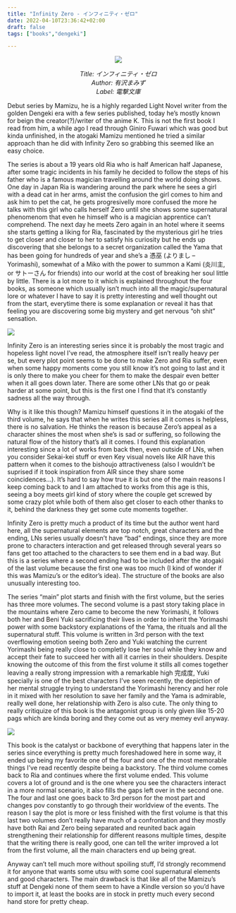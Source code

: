 ```yaml
---
title: "Infinity Zero - インフィニティ・ゼロ"
date: 2022-04-10T23:36:42+02:00
draft: false
tags: ["books","dengeki"]

---
```


<center>

![](/images/infinityzero/1.jpg)

*Title: インフィニティ・ゼロ <br/>
Author: 有沢まみず <br/>
Label: 電撃文庫*

</center>


Debut series by Mamizu, he is a highly regarded Light Novel writer from the golden Dengeki era with a few series published, today he’s mostly known for beign the creator(?)/writer of the anime K. This is not the first book I read from him, a while ago I read through Giniro Fuwari which was good but kinda unfinished, in the atogaki Mamizu mentioned he tried a similar approach than he did with Infinity Zero so grabbing this seemed like an easy choice.

<!--more-->

The series is about a 19 years old Ria who is half American half Japanese, after some tragic incidents in his family he decided to follow the steps of his father who is a famous magician travelling around the world doing shows. One day in Japan Ria is wandering around the park where he sees a girl with a dead cat in her arms, amist the confusion the girl comes to him and ask him to pet the cat, he gets progresivelly more confused the more he talks with this girl who calls herself Zero until she shows some supernatural phenomenom that even he himself who is a magician apprentice can’t comprehend. The next day he meets Zero again in an hotel where it seems she starts getting a liking for Ria, fascinated by the mysterious girl he tries to get closer and closer to her to satisfy his curiosity but he ends up discovering that she belongs to a secret organization called the Yama that has been going for hundreds of year and she’s a 憑巫 (よりまし – Yorimashi), somewhat of a Miko with the power to summon a Kami (炎川主, or サトーさん for friends) into our world at the cost of breaking her soul little by little. There is a lot more to it which is explained throughout the four books, as someone which usually isn’t much into all the magic/supernatural lore or whatever I have to say it is pretty interesting and well thought out from the start, everytime there is some explanation or reveal it has that feeling you are discovering some big mystery and get nervous “oh shit” sensation.

![](/images/infinityzero/2.jpg)

Infinity Zero is an interesting series since it is probably the most tragic and hopeless light novel I’ve read, the atmosphere itself isn’t really heavy per se, but every plot point seems to be done to make Zero and Ria suffer, even when some happy moments come you still know it’s not going to last and it is only there to make you cheer for them to make the despair even better when it all goes down later. There are some other LNs that go or peak harder at some point, but this is the first one I find that it’s constantly sadness all the way through.

Why is it like this though? Mamizu himself questions it in the atogaki of the third volume, he says that when he writes this series all it comes is helpless, there is no salvation. He thinks the reason is because Zero’s appeal as a character shines the most when she’s is sad or suffering, so following the natural flow of the history that’s all it comes. I found this explanation interesting since a lot of works from back then, even outside of LNs, when you consider Sekai-kei stuff or even Key visual novels like AIR have this pattern when it comes to the bishoujo attractiveness (also I wouldn’t be suprised if it took inspiration from AIR since they share some coincidences…). It’s hard to say how true it is but one of the main reasons I keep coming back to and I am attached to works from this age is this, seeing a boy meets girl kind of story where the couple get screwed by some crazy plot while both of them also get closer to each other thanks to it, behind the darkness they get some cute moments together.

Infinity Zero is pretty much a product of its time but the author went hard here, all the supernatural elements are top notch, great characters and the ending, LNs series usually doesn’t have “bad” endings, since they are more prone to characters interaction and get released through several years so fans get too attached to the characters to see them end in a bad way. But this is a series where a second ending had to be included after the atogaki of the last volume because the first one was too much (I kind of wonder if this was Mamizu’s or the editor’s idea). The structure of the books are also unusually interesting too.

The series “main” plot starts and finish with the first volume, but the series has three more volumes. The second volume is a past story taking place in the mountains where Zero came to become the new Yorimashi, it follows both her and Beni Yuki sacrificing their lives in order to inherit the Yorimashi power with some backstory explanations of the Yama, the rituals and all the supernatural stuff. This volume is written in 3rd person with the text overflowing emotion seeing both Zero and Yuki watching the current Yorimashi being really close to completly lose her soul while they know and accept their fate to succeed her with all it carries in their shoulders. Despite knowing the outcome of this from the first volume it stills all comes together leaving a really strong impression with a remarkable high 完成度, Yuki specially is one of the best characters I’ve seen recently, the depiction of her mental struggle trying to understand the Yorimashi herency and her role in it mixed with her resolution to save her family and the Yama is admirable, really well done, her relationship with Zero is also cute. The only thing to really critiquize of this book is the antagonist group is only given like 15-20 pags which are kinda boring and they come out as very memey evil anyway.

![](/images/infinityzero/3.jpg)

This book is the catalyst or backbone of everything that happens later in the series since everything is pretty much foreshadowed here in some way, it ended up being my favorite one of the four and one of the most memorable things I’ve read recently despite being a backstory. The third volume comes back to Ria and continues where the first volume ended. This volume covers a lot of ground and is the one where you see the characters interact in a more normal scenario, it also fills the gaps left over in the second one. The four and last one goes back to 3rd person for the most part and changes pov constantly to go through their worldview of the events. The reason I say the plot is more or less finished with the first volume is that this last two volumes don’t really have much of a confrontation and they mostly have both Rai and Zero being separated and reunited back again strengthening their relationship for different reasons multiple times, despite that the writing there is really good, one can tell the writer improved a lot from the first volume, all the main characters end up being great.

Anyway can’t tell much more without spoiling stuff, I’d strongly recommend it for anyone that wants some utsu with some cool supernatural elements and good characters. The main drawback is that like all of the Mamizu’s stuff at Dengeki none of them seem to have a Kindle version so you’d have to import it, at least the books are in stock in pretty much every second hand store for pretty cheap.
